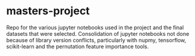 # masters-project
Repo for the various jupyter notebooks used in the project and the final datasets that were selected. 
Consolidation of jupyter notebooks not done because of library version conflicts, particularly with nupmy, tensorflow, scikit-learn and the pernutation feature importance tools.
